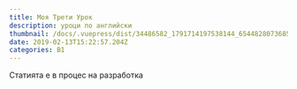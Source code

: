 ```yaml
---
title: Моя Трети Урок
description: уроци по английски
thumbnail: /docs/.vuepress/dist/34486582_1791714197538144_6544828073685024768_n.jpg
date: 2019-02-13T15:22:57.204Z
categories: B1
---
```

<Categories />

Статията е в процес на разработка
